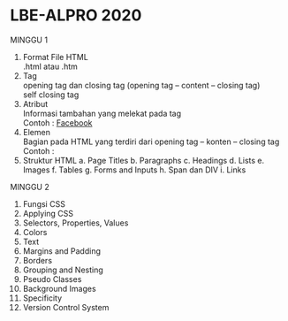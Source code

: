 # LBE-ALPRO 2020

MINGGU 1
1) Format File HTML
  <br/> .html atau .htm
2) Tag
  <br/> opening tag dan closing tag (opening tag – content – closing tag)
  <br/> self closing tag
3) Atribut
  <br/> Informasi tambahan yang melekat pada tag
  <br/> Contoh : <a href=“www.facebook.com”>Facebook</a>
4) Elemen
  <br/> Bagian pada HTML yang terdiri dari opening tag – konten – closing tag
  <br/> Contoh :  <title>Hello World!</title>
5) Struktur HTML
  a. Page Titles
  b. Paragraphs
  c. Headings
  d. Lists
  e. Images
  f. Tables
  g. Forms and Inputs
  h. Span dan DIV
  i. Links
  
MINGGU 2
1) Fungsi CSS
2) Applying CSS
3) Selectors, Properties, Values
4) Colors
5) Text
6) Margins and Padding
7) Borders
8) Grouping and Nesting
9) Pseudo Classes
10) Background Images
11) Specificity
12) Version Control System
